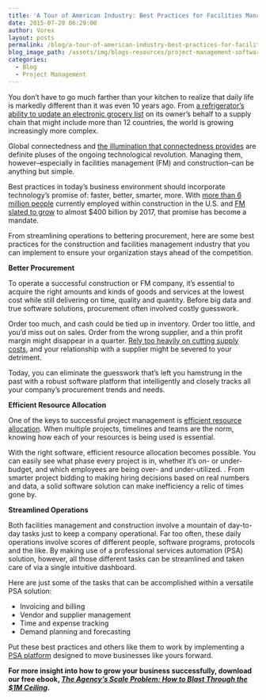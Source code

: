 ```yaml
---
title: 'A Tour of American Industry: Best Practices for Facilities Management &#038; Construction'
date: 2015-07-20 06:29:00
author: Vorex
layout: posts
permalink: /blog/a-tour-of-american-industry-best-practices-for-facilities-management-construction/
blog_image_path: /assets/img/blogs-resources/project-management-software-3.jpg
categories:
  - Blog
  - Project Management
---
```



You don’t have to go much farther than your kitchen to realize that daily life is markedly different than it was even 10 years ago. From [a refrigerator’s ability to update an electronic grocery list](http://www.wired.com/2014/11/the-internet-of-things-bigger/) on its owner’s behalf to a supply chain that might include more than 12 countries, the world is growing increasingly more complex.<!--more-->

Global connectedness and [the illumination that connectedness provides](https://www.ted.com/talks/susan_etlinger_what_do_we_do_with_all_this_big_data?language=en) are definite pluses of the ongoing technological revolution. Managing them, however–especially in facilities management (FM) and construction–can be anything but simple.

Best practices in today’s business environment should incorporate technology’s promise of: faster, better, smarter, more. With [more than 6 million people](http://www.bls.gov/iag/tgs/iag23.htm) currently employed within construction in the U.S. and [FM slated to grow](http://www.iofficecorp.com/blog/facilities-management-is-one-of-the-fastest-growing-industries) to almost $400 billion by 2017, that promise has become a mandate.

From streamlining operations to bettering procurement, here are some best practices for the construction and facilities management industry that you can implement to ensure your organization stays ahead of the competition.

**Better Procurement**

To operate a successful construction or FM company, it’s essential to acquire the right amounts and kinds of goods and services at the lowest cost while still delivering on time, quality and quantity. Before big data and true software solutions, procurement often involved costly guesswork.

Order too much, and cash could be tied up in inventory. Order too little, and you’d miss out on sales. Order from the wrong supplier, and a thin profit margin might disappear in a quarter. [Rely too heavily on cutting supply costs](https://hbr.org/2004/12/building-deep-supplier-relationships), and your relationship with a supplier might be severed to your detriment.

Today, you can eliminate the guesswork that’s left you hamstrung in the past with a robust software platform that intelligently and closely tracks all your company’s procurement trends and needs.

**Efficient Resource Allocation**

One of the keys to successful project management is [efficient resource allocation](http://project-management.com/importance-of-resource-allocation-and-time-management-in-project-management/). When multiple projects, timelines and teams are the norm, knowing how each of your resources is being used is essential.

With the right software, efficient resource allocation becomes possible. You can easily see what phase every project is in, whether it’s on- or under-budget, and which employees are being over- and under-utilized. . From smarter project bidding to making hiring decisions based on real numbers and data, a solid software solution can make inefficiency a relic of times gone by.

**Streamlined Operations**

Both facilities management and construction involve a mountain of day-to-day tasks just to keep a company operational. Far too often, these daily operations involve scores of different people, software programs, protocols and the like. By making use of a professional services automation (PSA) solution, however, all those different tasks can be streamlined and taken care of via a single intuitive dashboard.

Here are just some of the tasks that can be accomplished within a versatile PSA solution:

* Invoicing and billing
* Vendor and supplier management
* Time and expense tracking
* Demand planning and forecasting

Put these best practices and others like them to work by implementing a [PSA platform](http://www.vorex.com/industries/architecture-engineering-construction/) designed to move businesses like yours forward.

**For more insight into how to grow your business successfully, download our free ebook, [*The Agency’s Scale Problem: How to Blast Through the $1M Ceiling*](http://vorex.hs-sites.com/agency-scale-ebook?__hstc=100746398.b2843db0333d5242d1d7cad84e1e93d1.1428948442272.1433544441781.1433793493875.19&amp;__hssc=100746398.13.1433793493875&amp;__hsfp=357257685)*.***
